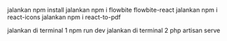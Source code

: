 jalankan npm install
jalankan npm i flowbite flowbite-react
jalankan npm i react-icons
jalankan npm i react-to-pdf

jalankan di terminal 1  npm run dev
jalankan di terminal 2  php artisan serve
